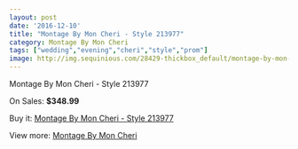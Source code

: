```yaml
---
layout: post
date: '2016-12-10'
title: "Montage By Mon Cheri - Style 213977"
category: Montage By Mon Cheri
tags: ["wedding","evening","cheri","style","prom"]
image: http://img.sequinious.com/28429-thickbox_default/montage-by-mon-cheri-style-213977.jpg
---
```

Montage By Mon Cheri - Style 213977

On Sales: **$348.99**
<a href="https://www.sequinious.com/montage-by-mon-cheri/7260-montage-by-mon-cheri-style-213977.html"><amp-img layout="responsive" width="600" height="600" src="//img.sequinious.com/28429-thickbox_default/montage-by-mon-cheri-style-213977.jpg" alt="Montage By Mon Cheri - Style 213977 0" /></a>
<a href="https://www.sequinious.com/montage-by-mon-cheri/7260-montage-by-mon-cheri-style-213977.html"><amp-img layout="responsive" width="600" height="600" src="//img.sequinious.com/28430-thickbox_default/montage-by-mon-cheri-style-213977.jpg" alt="Montage By Mon Cheri - Style 213977 1" /></a>

Buy it: [Montage By Mon Cheri - Style 213977](https://www.sequinious.com/montage-by-mon-cheri/7260-montage-by-mon-cheri-style-213977.html "Montage By Mon Cheri - Style 213977")

View more: [Montage By Mon Cheri](https://www.sequinious.com/63-montage-by-mon-cheri "Montage By Mon Cheri")
